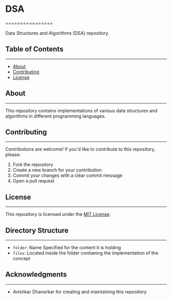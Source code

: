 # DSA
================

Data Structures and Algorithms (DSA) repository.

## Table of Contents
-----------------

* [About](#about)
* [Contributing](#contributing)
* [License](#license)

## About
-----

This repository contains implementations of various data structures and algorithms in different programming languages.

## Contributing
------------

Contributions are welcome! If you'd like to contribute to this repository, please:

1. Fork the repository
2. Create a new branch for your contribution
3. Commit your changes with a clear commit message
4. Open a pull request

## License
-------

This repository is licensed under the [MIT License](https://opensource.org/licenses/MIT).

## Directory Structure
---------------------

* `folder`: Name Specified for the content it is holding
* `files`: Located inside the folder contianing the implementation of the concept

## Acknowledgments
----------------

* Avishkar Dhanorkar for creating and maintaining this repository

